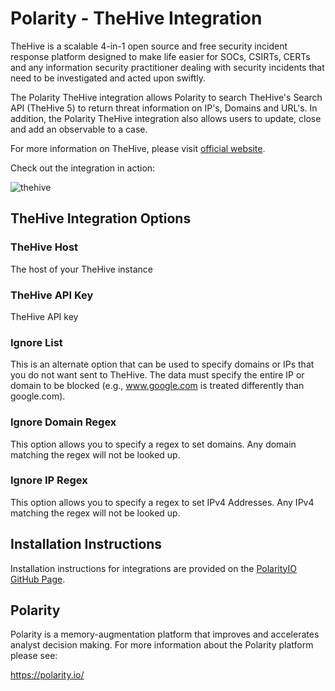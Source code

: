 # Polarity - TheHive Integration

TheHive is a scalable 4-in-1 open source and free security incident response platform designed to make life easier for SOCs, CSIRTs, CERTs and any information security practitioner dealing with security incidents that need to be investigated and acted upon swiftly.

The Polarity TheHive integration allows Polarity to search TheHive's Search API (TheHive 5) to return threat information on IP's, Domains and URL's. In addition, the Polarity TheHive integration also allows users to update, close and add an observable to a case.

For more information on TheHive, please visit [official website](http://docs.thehive-project.org/thehive/).

Check out the integration in action:

![thehive](https://user-images.githubusercontent.com/22529325/56053166-5c93ba00-5d21-11e9-96a6-ea2b02ace95a.gif)

## TheHive Integration Options

### TheHive Host

The host of your TheHive instance

### TheHive API Key

TheHive API key

### Ignore List

This is an alternate option that can be used to specify domains or IPs that you do not want sent to TheHive. The data must specify the entire IP or domain to be blocked (e.g., www.google.com is treated differently than google.com).

### Ignore Domain Regex

This option allows you to specify a regex to set domains. Any domain matching the regex will not be looked up.

### Ignore IP Regex

This option allows you to specify a regex to set IPv4 Addresses. Any IPv4 matching the regex will not be looked up.

## Installation Instructions

Installation instructions for integrations are provided on the [PolarityIO GitHub Page](https://polarityio.github.io/).

## Polarity

Polarity is a memory-augmentation platform that improves and accelerates analyst decision making. For more information about the Polarity platform please see:

https://polarity.io/
